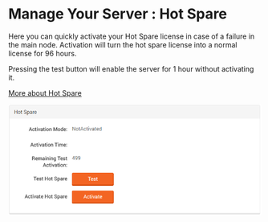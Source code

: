 ﻿# Manage Your Server : Hot Spare

Here you can quickly activate your Hot Spare license in case of a failure in the main node.
Activation will turn the hot spare license into a normal license for 96 hours.

Pressing the test button will enable the server for 1 hour without activating it.

[More about Hot Spare](../../server/configuration/configuration-hot-spare-license.markdown)

![Figure 1. Manage Your Server. Hot Spare.](images/manage_your_server-hot_spare.png)